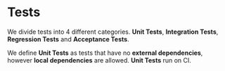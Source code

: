 ﻿# Tests

We divide tests into 4 different categories. **Unit Tests**, **Integration Tests**, **Regression Tests** and **Acceptance Tests**.  

We define **Unit Tests** as tests that have no **external dependencies**, however **local dependencies** are allowed. **Unit Tests** run on CI.  